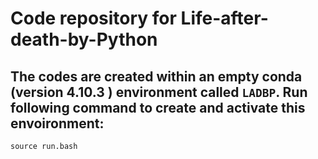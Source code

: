 # Code repository for Life-after-death-by-Python
## The codes are created within an empty conda (version 4.10.3 ) environment called `LADBP`. Run following command to create and activate this envoironment:
```
source run.bash
```